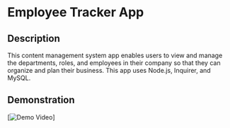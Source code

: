 # Employee Tracker App

## Description

This content management system app enables users to view and manage the departments, roles, and employees in their company so that they can organize and plan their business. This app uses Node.js, Inquirer, and MySQL.

## Demonstration

[![Demo Video](https://www.loom.com/share/0bffc106d3ae41a98fe6de4f7918945a)]
